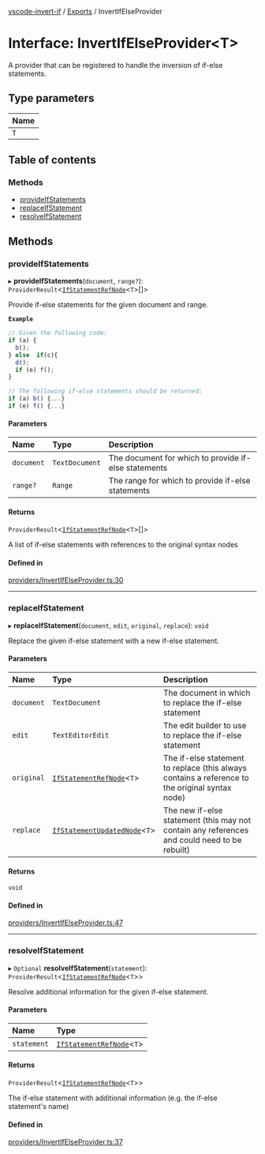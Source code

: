 [vscode-invert-if](../README.md) / [Exports](../modules.md) / InvertIfElseProvider

# Interface: InvertIfElseProvider<T\>

A provider that can be registered to handle the inversion of if-else statements.

## Type parameters

| Name |
| :------ |
| `T` |

## Table of contents

### Methods

- [provideIfStatements](InvertIfElseProvider.md#provideifstatements)
- [replaceIfStatement](InvertIfElseProvider.md#replaceifstatement)
- [resolveIfStatement](InvertIfElseProvider.md#resolveifstatement)

## Methods

### provideIfStatements

▸ **provideIfStatements**(`document`, `range?`): `ProviderResult`<[`IfStatementRefNode`](IfStatementRefNode.md)<`T`\>[]\>

Provide if-else statements for the given document and range.

**`Example`**

```typescript
// Given the following code:
if (a) {
  b();
} else  if(c){
  d();
  if (e) f();
}

// The following if-else statements should be returned:
if (a) b() {...}
if (e) f() {...}
```

#### Parameters

| Name | Type | Description |
| :------ | :------ | :------ |
| `document` | `TextDocument` | The document for which to provide if-else statements |
| `range?` | `Range` | The range for which to provide if-else statements |

#### Returns

`ProviderResult`<[`IfStatementRefNode`](IfStatementRefNode.md)<`T`\>[]\>

A list of if-else statements with references to the original syntax nodes

#### Defined in

[providers/InvertIfElseProvider.ts:30](https://github.com/1nVitr0/plugin-vscode-invert-if/blob/d1df971/packages/api/src/providers/InvertIfElseProvider.ts#L30)

___

### replaceIfStatement

▸ **replaceIfStatement**(`document`, `edit`, `original`, `replace`): `void`

Replace the given if-else statement with a new if-else statement.

#### Parameters

| Name | Type | Description |
| :------ | :------ | :------ |
| `document` | `TextDocument` | The document in which to replace the if-else statement |
| `edit` | `TextEditorEdit` | The edit builder to use to replace the if-else statement |
| `original` | [`IfStatementRefNode`](IfStatementRefNode.md)<`T`\> | The if-else statement to replace (this always contains a reference to the original syntax node) |
| `replace` | [`IfStatementUpdatedNode`](IfStatementUpdatedNode.md)<`T`\> | The new if-else statement (this may not contain any references and could need to be rebuilt) |

#### Returns

`void`

#### Defined in

[providers/InvertIfElseProvider.ts:47](https://github.com/1nVitr0/plugin-vscode-invert-if/blob/d1df971/packages/api/src/providers/InvertIfElseProvider.ts#L47)

___

### resolveIfStatement

▸ `Optional` **resolveIfStatement**(`statement`): `ProviderResult`<[`IfStatementRefNode`](IfStatementRefNode.md)<`T`\>\>

Resolve additional information for the given if-else statement.

#### Parameters

| Name | Type |
| :------ | :------ |
| `statement` | [`IfStatementRefNode`](IfStatementRefNode.md)<`T`\> |

#### Returns

`ProviderResult`<[`IfStatementRefNode`](IfStatementRefNode.md)<`T`\>\>

The if-else statement with additional information (e.g. the if-else statement's name)

#### Defined in

[providers/InvertIfElseProvider.ts:37](https://github.com/1nVitr0/plugin-vscode-invert-if/blob/d1df971/packages/api/src/providers/InvertIfElseProvider.ts#L37)
